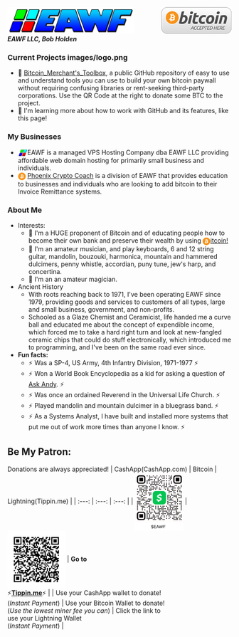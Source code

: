 [![bg][banner]][website] <img src="https://raw.githubusercontent.com/EAWF/EAWF/master/images/BitcoinHere.png" valign=middle align=right /><br/>***EAWF LLC, Bob Holden***
### Current Projects images/logo.png
*  :construction: [Bitcoin_Merchant's_Toolbox][Toolbox], a public GitHub repository of easy to use and understand tools you can use to build your own bitcoin paywall without requiring confusing libraries or rent-seeking third-party corporations. Use the QR Code at the right to donate some BTC to the project.
* :seedling: I'm learning more about how to work with GitHub and its features, like this page!
### My Businesses
* <img src="https://github.com/EAWF/EAWF/blob/master/images/logo.png" valign=middle height=17>EAWF is a managed VPS Hosting Company dba EAWF LLC providing affordable web domain hosting for primarily small business and individuals.
* <img src="https://github.com/EAWF/EAWF/blob/master/images/btc.svg" valign=middle height=17> [Phoenix Crypto Coach][PCC] is a division of EAWF that provides education to businesses and individuals who are looking to add bitcoin to their Invoice Remittance systems.
### About Me
* Interests:
  - :bank: I'm a HUGE proponent of Bitcoin and of educating people how to become their own bank and preserve their wealth by using [<img src="https://github.com/EAWF/EAWF/blob/master/images/btc.svg" valign=middle height=17>itcoin!][PCC]
  - :musical_note: I'm an amateur musician, and play keyboards, 6 and 12 string guitar, mandolin, bouzouki, harmonica, mountain and hammered dulcimers, penny whistle, accordian, puny tune, jew's harp, and concertina.
  - :tophat: I'm an an amateur magician.
* Ancient History
  - With roots reaching back to 1971, I've been operating EAWF since 1979, providing goods and services to customers of all types, large and small business, government, and non-profits.
  - Schooled as a Glaze Chemist and Ceramicist, life handed me a curve ball and educated me about the concept of expendible income, which forced me to take a hard right turn and look at new-fangled ceramic chips that could do stuff electronically, which introduced me to programming, and I've been on the same road ever since.
 * **Fun facts:** 
   - :zap: Was a SP-4, US Army, 4th Infantry Division, 1971-1977 :zap: 
   - :zap: Won a World Book Encyclopedia as a kid for asking a question of [Ask Andy][AskAndy]. :zap:
   - :zap: Was once an ordained Reverend in the Universal Life Church. :zap:
   - :zap: Played mandolin and mountain dulcimer in a bluegrass band. :zap:
   - :zap: As a Systems Analyst, I have built and installed more systems that put me out of work more times than anyone I know. :zap:
## Be My Patron:
Donations are always appreciated!
| CashApp(CashApp.com) | Bitcoin | Lightning(Tippin.me) |
| :---: | :---: | :---: |
| <img src="https://github.com/EAWF/EAWF/blob/master/images/CashApp.png" valign=middle height=130> | <img src="https://github.com/EAWF/EAWF/blob/master/images/BTCTipJar.png" valign=middle height=130> | **Go to**<br/>:zap:**[Tippin.me](https://tippin.me/@EawfBob)**:zap: |
| Use your CashApp wallet to donate!<br/>(*Instant Payment*) | Use your Bitcoin Wallet to donate!<br/>(*Use the lowest miner fee you can*) | Click the link to<br/>use your Lightning Wallet<br/>(*Instant Payment*) |

[banner]: https://github.com/EAWF/EAWF/blob/master/images/EAWF.png
[website]: http://eawf.com
[PCC]: https://phoenixcryptocoach.com
[Toolbox]: https://github.com/EAWF/Bitcoin-Merchants-Toolbox
[AskAndy]: http://www.youaskandy.com/questions-answers/article-series-1960/15510-how-many-red-blood-corpuscles-do-we-have
